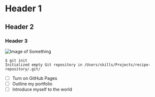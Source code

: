 # Header 1
## Header 2
### Header 3
![Image of Something]([https://octodex.github.com/images/yaktocat.png](https://unsplash.com/photos/person-writing-on-white-paper-c7ZIR8tMFAY))

```
$ git init
Initialized empty Git repository in /Users/skills/Projects/recipe-repository/.git/
```


- [ ] Turn on GitHub Pages
- [ ] Outline my portfolio
- [ ] Introduce myself to the world
